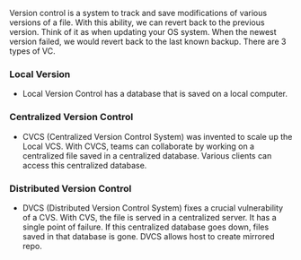 Version control is a system to track and save modifications of various versions of a file. With this ability, we can revert back to the previous version. Think of it as when updating your OS system. When the newest version failed, we would revert back to the last known backup. There are 3 types of VC.

### Local Version

* Local Version Control has a database that is saved on a local computer.

### Centralized Version Control

* CVCS (Centralized Version Control System) was invented to scale up the Local VCS. With CVCS, teams can collaborate by working on a centralized file saved in a centralized database. Various clients can access this centralized database.


### Distributed Version Control

* DVCS (Distributed Version Control System) fixes a crucial vulnerability of a CVS. With CVS, the file is served in a centralized server. It has a single point of failure. If this centralized database goes down, files saved in that database is gone. DVCS allows host to create mirrored repo.